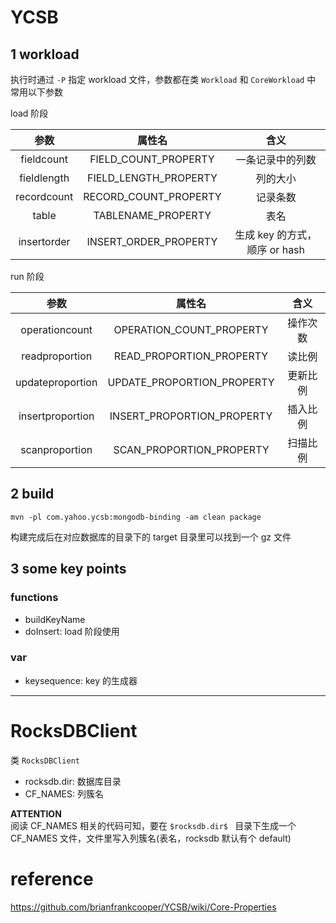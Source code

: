 
# YCSB
## 1 workload
执行时通过 `-P` 指定 workload 文件，参数都在类 `Workload` 和 `CoreWorkload` 中  
常用以下参数

load 阶段

参数 | 属性名 | 含义
:-:|:-:|:-:
fieldcount | FIELD_COUNT_PROPERTY | 一条记录中的列数
fieldlength | FIELD_LENGTH_PROPERTY | 列的大小
recordcount | RECORD_COUNT_PROPERTY | 记录条数
table | TABLENAME_PROPERTY | 表名
insertorder | INSERT_ORDER_PROPERTY | 生成 key 的方式，顺序 or hash

run 阶段

参数 | 属性名 | 含义
:-:|:-:|:-:
operationcount | OPERATION_COUNT_PROPERTY | 操作次数
readproportion | READ_PROPORTION_PROPERTY | 读比例
updateproportion | UPDATE_PROPORTION_PROPERTY | 更新比例
insertproportion | INSERT_PROPORTION_PROPERTY | 插入比例
scanproportion | SCAN_PROPORTION_PROPERTY | 扫描比例

## 2 build
    mvn -pl com.yahoo.ycsb:mongodb-binding -am clean package

构建完成后在对应数据库的目录下的 target 目录里可以找到一个 gz 文件

## 3 some key points
### functions
- buildKeyName
- doInsert: load 阶段使用

### var
- keysequence: key 的生成器

---

# RocksDBClient
类 `RocksDBClient`  
- rocksdb.dir: 数据库目录
- CF_NAMES: 列簇名

**ATTENTION**  
阅读 CF_NAMES 相关的代码可知，要在 `$rocksdb.dir$
` 目录下生成一个 CF_NAMES 文件，文件里写入列簇名(表名，rocksdb 默认有个 default)

# reference
<https://github.com/brianfrankcooper/YCSB/wiki/Core-Properties>